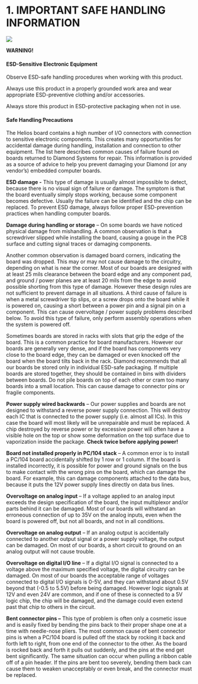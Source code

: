 # 1. IMPORTANT SAFE HANDLING INFORMATION

![](broken-reference)

**WARNING!**&#x20;

#### ESD-Sensitive Electronic Equipment&#x20;

Observe ESD-safe handling procedures when working with this product.&#x20;

Always use this product in a properly grounded work area and wear appropriate ESD-preventive clothing and/or accessories.&#x20;

Always store this product in ESD-protective packaging when not in use.&#x20;

#### Safe Handling Precautions&#x20;

The Helios board contains a high number of I/O connectors with connection to sensitive electronic components. This creates many opportunities for accidental damage during handling, installation and connection to other equipment. The list here describes common causes of failure found on boards returned to Diamond Systems for repair. This information is provided as a source of advice to help you prevent damaging your Diamond (or any vendor’s) embedded computer boards.

**ESD damage -** This type of damage is usually almost impossible to detect, because there is no visual sign of failure or damage. The symptom is that the board eventually simply stops working, because some component becomes defective. Usually the failure can be identified and the chip can be replaced. To prevent ESD damage, always follow proper ESD-prevention practices when handling computer boards.&#x20;

**Damage during handling or storage** – On some boards we have noticed physical damage from mishandling. A common observation is that a screwdriver slipped while installing the board, causing a gouge in the PCB surface and cutting signal traces or damaging components.&#x20;

Another common observation is damaged board corners, indicating the board was dropped. This may or may not cause damage to the circuitry, depending on what is near the corner. Most of our boards are designed with at least 25 mils clearance between the board edge and any component pad, and ground / power planes are at least 20 mils from the edge to avoid possible shorting from this type of damage. However these design rules are not sufficient to prevent damage in all situations. A third cause of failure is when a metal screwdriver tip slips, or a screw drops onto the board while it is powered on, causing a short between a power pin and a signal pin on a component. This can cause overvoltage / power supply problems described below. To avoid this type of failure, only perform assembly operations when the system is powered off.&#x20;

Sometimes boards are stored in racks with slots that grip the edge of the board. This is a common practice for board manufacturers. However our boards are generally very dense, and if the board has components very close to the board edge, they can be damaged or even knocked off the board when the board tilts back in the rack. Diamond recommends that all our boards be stored only in individual ESD-safe packaging. If multiple boards are stored together, they should be contained in bins with dividers between boards. Do not pile boards on top of each other or cram too many boards into a small location. This can cause damage to connector pins or fragile components.&#x20;

**Power supply wired backwards** – Our power supplies and boards are not designed to withstand a reverse power supply connection. This will destroy each IC that is connected to the power supply (i.e. almost all ICs). In this case the board will most likely will be unrepairable and must be replaced. A chip destroyed by reverse power or by excessive power will often have a visible hole on the top or show some deformation on the top surface due to vaporization inside the package. **Check twice before applying power!**&#x20;

**Board not installed properly in PC/104 stack** – A common error is to install a PC/104 board accidentally shifted by 1 row or 1 column. If the board is installed incorrectly, it is possible for power and ground signals on the bus to make contact with the wrong pins on the board, which can damage the board. For example, this can damage components attached to the data bus, because it puts the 12V power supply lines directly on data bus lines.

**Overvoltage on analog input** – If a voltage applied to an analog input exceeds the design specification of the board, the input multiplexor and/or parts behind it can be damaged. Most of our boards will withstand an erroneous connection of up to 35V on the analog inputs, even when the board is powered off, but not all boards, and not in all conditions.&#x20;

**Overvoltage on analog output** – If an analog output is accidentally connected to another output signal or a power supply voltage, the output can be damaged. On most of our boards, a short circuit to ground on an analog output will not cause trouble.&#x20;

**Overvoltage on digital I/O line** – If a digital I/O signal is connected to a voltage above the maximum specified voltage, the digital circuitry can be damaged. On most of our boards the acceptable range of voltages connected to digital I/O signals is 0-5V, and they can withstand about 0.5V beyond that (-0.5 to 5.5V) before being damaged. However logic signals at 12V and even 24V are common, and if one of these is connected to a 5V logic chip, the chip will be damaged, and the damage could even extend past that chip to others in the circuit.&#x20;

**Bent connector pins –** This type of problem is often only a cosmetic issue and is easily fixed by bending the pins back to their proper shape one at a time with needle-nose pliers. The most common cause of bent connector pins is when a PC/104 board is pulled off the stack by rocking it back and forth left to right, from one end of the connector to the other. As the board is rocked back and forth it pulls out suddenly, and the pins at the end get bent significantly. The same situation can occur when pulling a ribbon cable off of a pin header. If the pins are bent too severely, bending them back can cause them to weaken unacceptably or even break, and the connector must be replaced.
